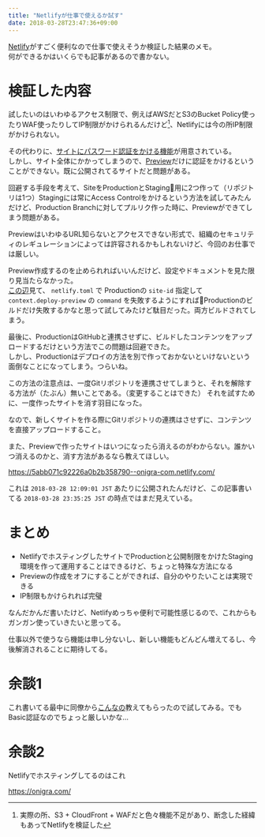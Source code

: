 ```yaml
---
title: "Netlifyが仕事で使えるか試す"
date: 2018-03-28T23:47:36+09:00
---
```


[Netlify](https://www.netlify.com/)がすごく便利なので仕事で使えそうか検証した結果のメモ。  
何ができるかはいくらでも記事があるので書かない。

# 検証した内容

試したいのはいわゆるアクセス制限で、例えばAWSだとS3のBucket Policy使ったりWAF使ったりしてIP制限がかけられるんだけど[^1]、Netlifyには今の所IP制限がかけられない。

その代わりに、[サイトにパスワード認証をかける機能](https://www.netlify.com/docs/visitor-access-control/#password-protection)が用意されている。  
しかし、サイト全体にかかってしまうので、[Preview](https://www.netlify.com/blog/2016/07/20/introducing-deploy-previews-in-netlify/)だけに認証をかけるということができない。既に公開されてるサイトだと問題がある。

回避する手段を考えて、SiteをProductionとStaging用に2つ作って（リポジトリは1つ）Stagingには常にAccess Controlをかけるという方法を試してみたんだけど、Production Branchに対してプルリク作った時に、Previewができてしまう問題がある。

PreviewはいわゆるURL知らないとアクセスできない形式で、組織のセキュリティのレギュレーションによっては許容されるかもしれないけど、今回のお仕事では厳しい。

Preview作成するのを止められればいいんだけど、設定やドキュメントを見た限り見当たらなかった。  
[この辺](https://www.netlify.com/docs/continuous-deployment/#deploy-contexts)見て、 `netlify.toml` で Productionの `site-id` 指定して `context.deploy-preview` の `command` を失敗するようにすればProductionのビルドだけ失敗するかなと思って試してみたけど駄目だった。両方ビルドされてしまう。

最後に、ProductionはGitHubと連携させずに、ビルドしたコンテンツをアップロードするだけという方法でこの問題は回避できた。  
しかし、Productionはデプロイの方法を別で作っておかないといけないという面倒なことになってしまう。つらいね。

この方法の注意点は、一度Gitリポジトリを連携させてしまうと、それを解除する方法が（たぶん）無いことである。（変更することはできた）
それを試すために、一度作ったサイトを消す羽目になった。

なので、新しくサイトを作る際にGitリポジトリの連携はさせずに、コンテンツを直接アップロードすること。

また、Previewで作ったサイトはいつになったら消えるのがわからない。誰かいつ消えるのかと、消す方法があるなら教えてほしい。


https://5abb071c92226a0b2b358790--onigra-com.netlify.com/

これは `2018-03-28 12:09:01 JST` あたりに公開されたんだけど、この記事書いてる `2018-03-28 23:35:25 JST` の時点ではまだ見えている。

# まとめ

- NetlifyでホスティングしたサイトでProductionと公開制限をかけたStaging環境を作って運用することはできるけど、ちょっと特殊な方法になる
- Previewの作成をオフにすることができれば、自分のやりたいことは実現できる
- IP制限もかけられれば完璧

なんだかんだ書いたけど、Netlifyめっちゃ便利で可能性感じるので、これからもガンガン使っていきたいと思ってる。

仕事以外で使うなら機能は申し分ないし、新しい機能もどんどん増えてるし、今後解消されることに期待してる。

# 余談1

これ書いてる最中に同僚から[こんなの](https://www.netlify.com/blog/2017/04/07/selective-password-protection/)教えてもらったので試してみる。でもBasic認証なのでちょっと厳しいかな...

# 余談2

Netlifyでホスティングしてるのはこれ

https://onigra.com/


[^1]: 実際の所、S3 + CloudFront + WAFだと色々機能不足があり、断念した経緯もあってNetlifyを検証した

